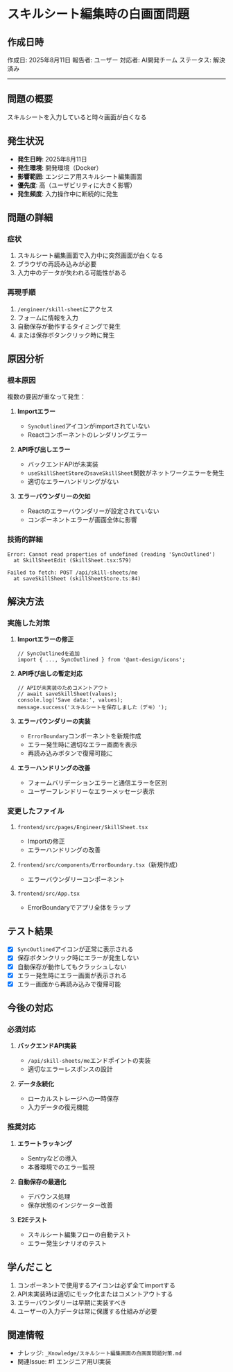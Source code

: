 # スキルシート編集時の白画面問題

## 作成日時
作成日: 2025年8月11日
報告者: ユーザー
対応者: AI開発チーム
ステータス: 解決済み

---

## 問題の概要
スキルシートを入力していると時々画面が白くなる

## 発生状況
- **発生日時**: 2025年8月11日
- **発生環境**: 開発環境（Docker）
- **影響範囲**: エンジニア用スキルシート編集画面
- **優先度**: 高（ユーザビリティに大きく影響）
- **発生頻度**: 入力操作中に断続的に発生

## 問題の詳細

### 症状
1. スキルシート編集画面で入力中に突然画面が白くなる
2. ブラウザの再読み込みが必要
3. 入力中のデータが失われる可能性がある

### 再現手順
1. `/engineer/skill-sheet`にアクセス
2. フォームに情報を入力
3. 自動保存が動作するタイミングで発生
4. または保存ボタンクリック時に発生

## 原因分析

### 根本原因
複数の要因が重なって発生：

1. **Importエラー**
   - `SyncOutlined`アイコンがimportされていない
   - Reactコンポーネントのレンダリングエラー

2. **API呼び出しエラー**
   - バックエンドAPIが未実装
   - `useSkillSheetStore`の`saveSkillSheet`関数がネットワークエラーを発生
   - 適切なエラーハンドリングがない

3. **エラーバウンダリーの欠如**
   - Reactのエラーバウンダリーが設定されていない
   - コンポーネントエラーが画面全体に影響

### 技術的詳細
```
Error: Cannot read properties of undefined (reading 'SyncOutlined')
  at SkillSheetEdit (SkillSheet.tsx:579)
  
Failed to fetch: POST /api/skill-sheets/me
  at saveSkillSheet (skillSheetStore.ts:84)
```

## 解決方法

### 実施した対策

1. **Importエラーの修正**
   ```tsx
   // SyncOutlinedを追加
   import { ..., SyncOutlined } from '@ant-design/icons';
   ```

2. **API呼び出しの暫定対応**
   ```tsx
   // APIが未実装のためコメントアウト
   // await saveSkillSheet(values);
   console.log('Save data:', values);
   message.success('スキルシートを保存しました（デモ）');
   ```

3. **エラーバウンダリーの実装**
   - `ErrorBoundary`コンポーネントを新規作成
   - エラー発生時に適切なエラー画面を表示
   - 再読み込みボタンで復帰可能に

4. **エラーハンドリングの改善**
   - フォームバリデーションエラーと通信エラーを区別
   - ユーザーフレンドリーなエラーメッセージ表示

### 変更したファイル
1. `frontend/src/pages/Engineer/SkillSheet.tsx`
   - Importの修正
   - エラーハンドリングの改善
   
2. `frontend/src/components/ErrorBoundary.tsx`（新規作成）
   - エラーバウンダリーコンポーネント
   
3. `frontend/src/App.tsx`
   - ErrorBoundaryでアプリ全体をラップ

## テスト結果
- [x] `SyncOutlined`アイコンが正常に表示される
- [x] 保存ボタンクリック時にエラーが発生しない
- [x] 自動保存が動作してもクラッシュしない
- [x] エラー発生時にエラー画面が表示される
- [x] エラー画面から再読み込みで復帰可能

## 今後の対応

### 必須対応
1. **バックエンドAPI実装**
   - `/api/skill-sheets/me`エンドポイントの実装
   - 適切なエラーレスポンスの設計

2. **データ永続化**
   - ローカルストレージへの一時保存
   - 入力データの復元機能

### 推奨対応
1. **エラートラッキング**
   - Sentryなどの導入
   - 本番環境でのエラー監視

2. **自動保存の最適化**
   - デバウンス処理
   - 保存状態のインジケーター改善

3. **E2Eテスト**
   - スキルシート編集フローの自動テスト
   - エラー発生シナリオのテスト

## 学んだこと
1. コンポーネントで使用するアイコンは必ず全てimportする
2. API未実装時は適切にモック化またはコメントアウトする
3. エラーバウンダリーは早期に実装すべき
4. ユーザーの入力データは常に保護する仕組みが必要

## 関連情報
- ナレッジ: `_Knowledge/スキルシート編集画面の白画面問題対策.md`
- 関連Issue: #1 エンジニア用UI実装